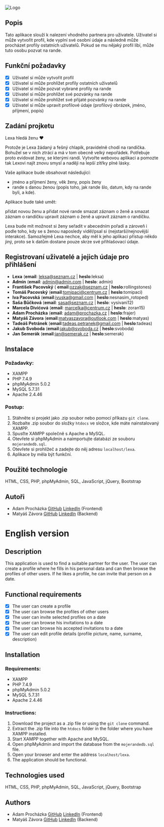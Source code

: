 ![Logo](https://i.ibb.co/hFFRFr8/logo.png)

## Popis

Tato aplikace slouží k nalezení vhodného partnera pro uživatele. Uživatel si může vytvořit profil, kde vyplní své osobní údaje a následně může procházet profily ostatních uživatelů. Pokud se mu nějaký profil líbí, může tuto osobu pozvat na rande.

## Funkční požadavky

- [x] Uživatel si může vytvořit profil
- [x] Uživatel si může prohlížet profily ostatních uživatelů
- [x] Uživatel si může pozvat vybrané profily na rande
- [x] Uživatel si může prohlížet své pozvánky na rande
- [x] Uživatel si může prohlížet své přijaté pozvánky na rande
- [x] Uživatel si může upravit profilové údaje (profilový obrázek, jméno, příjmení, popis)

## Zadání projketu

Lexa hledá ženu ❤️

Protože je Lexa žádaný a fešný chlapík, pravidelně chodí na randíčka.
Bohužel se v nich ztrácí a má v tom obecně velký nepořádek.
Potřebuje proto evidovat ženy, se kterými randí.
Vytvořte webovou aplikaci a pomozte tak Lexovi najít znovu smysl a naději na lepší zítřky plné lásky.

Vaše aplikace bude obsahovat následující:

- jméno a příjmení ženy, věk ženy, popis ženy
- rande s danou ženou (popis toho, jak rande šlo, datum, kdy na rande byli, a kde).

Aplikace bude také umět:

přidat novou ženu a přidat nové rande
smazat záznam o ženě a smazat záznam o randíčku
upravit záznam o ženě a upravit záznam o randíčku.

Lexa bude mít možnost si ženy seřadit v abecedním pořadí a zároveň i podle toho,
kdy se s ženou naposledy viděl/psal si (nejstarší/nejnovější interakce).
Samozřejmě Lexa nechce, aby měl k jeho aplikaci přístup někdo jiný,
proto se k datům dostane pouze skrze své přihlašovací údaje.

## Registrovaní uživatelé a jejich údaje pro přihlášení

- **Lexa** (**email**: leksa@seznam.cz | **heslo**:leksa)
- **Admin** (**email**: admin@admin.com | **heslo**: admin)
- **František Pacovský** ( **email**:ozzak@seznam.cz | **heslo**:rollingstones)
- **Tomáš Pacovský** (**email**:tomipaci@centrum.cz | **heslo**:tomipaci)
- **Iva Pacovská** (**email**:ivuska@gmail.com | **heslo**:nesnasim_rotoped)
- **Saša Bůčková** (**email**: sasa@seznam.cz | **heslo**: vysivani12)
- **Marcela Divićová** (**email**: marcelka@centrum.cz | **heslo**: zoran15)
- **Adam Procházka** (**email**: adam@prochazka.cz | **heslo**:frajer)
- **Matyáš Závora** (**email**:matyaszavora@outlook.com | **heslo**:matyas)
- **Tadeáš Petránek** (**email**:tadeas.petranek@gmail.com | **heslo**:tadeas)
- **Jakub Svoboda** (**email**:jakub@svoboda.cz | **heslo**:svoboda)
- **Jan Semerák** (**email**:jan@semerak.cz | **heslo**:semerak)

## Instalace

### Požadavky:

- XAMPP
- PHP 7.4.9
- phpMyAdmin 5.0.2
- MySQL 5.7.31
- Apache 2.4.46

### Postup:

1. Stáhněte si projekt jako .zip soubor nebo pomocí příkazu `git clone`.
2. Rozbalte .zip soubor do složky `htdocs` ve složce, kde máte nainstalovaný XAMPP.
3. Spusťte XAMPP společně s Apache a MySQL.
4. Otevřete si phpMyAdmin a naimportujte databázi ze souboru `mojerandedb.sql`.
5. Otevřete si prohlížeč a zadejte do něj adresu `localhost/lexa`.
6. Aplikace by měla být funkční.

## Použité technologie

HTML, CSS, PHP, phpMyAdmin, SQL, JavaScript, jQuery, Bootstrap

## Autoři

- Adam Procházka [GitHub](https://www.github.com/AdamProchy) [LinkedIn](https://cz.linkedin.com/in/adamprochazkacz) (Frontend)
- Matyáš Závora [GitHub](https://github.com/matyas-zavora) [LinkedIn](https://cz.linkedin.com/in/matyáš-závora-8b9086269) (Backend)

# English version

## Description

This application is used to find a suitable partner for the user. The user can create a profile where he fills in his personal data and can then browse the profiles of other users. If he likes a profile, he can invite that person on a date.

## Functional requirements

- [x] The user can create a profile
- [x] The user can browse the profiles of other users
- [x] The user can invite selected profiles on a date
- [x] The user can browse his invitations to a date
- [x] The user can browse his accepted invitations to a date
- [x] The user can edit profile details (profile picture, name, surname, description)

## Installation

### Requirements:

- XAMPP
- PHP 7.4.9
- phpMyAdmin 5.0.2
- MySQL 5.7.31
- Apache 2.4.46

### Instructions:

1. Download the project as a .zip file or using the `git clone` command.
2. Extract the .zip file into the `htdocs` folder in the folder where you have XAMPP installed.
3. Start XAMPP together with Apache and MySQL.
4. Open phpMyAdmin and import the database from the `mojerandedb.sql` file.
5. Open your browser and enter the address `localhost/lexa`.
6. The application should be functional.

## Technologies used

HTML, CSS, PHP, phpMyAdmin, SQL, JavaScript, jQuery, Bootstrap

## Authors

- Adam Procházka [GitHub](https://www.github.com/AdamProchy) [LinkedIn](https://cz.linkedin.com/in/adamprochazkacz) (Frontend)
- Matyáš Závora [GitHub](https://github.com/matyas-zavora) [LinkedIn](https://cz.linkedin.com/in/matyáš-závora-8b9086269) (Backend)
